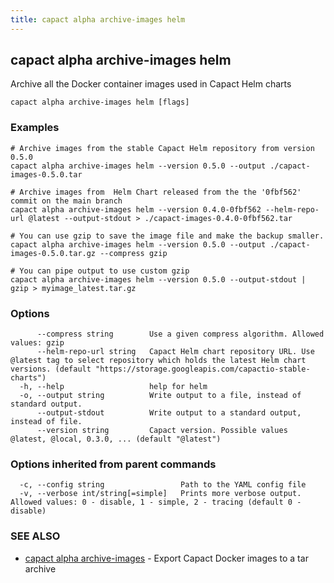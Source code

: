 ```yaml
---
title: capact alpha archive-images helm
---
```


## capact alpha archive-images helm

Archive all the Docker container images used in Capact Helm charts

```
capact alpha archive-images helm [flags]
```

### Examples

```
# Archive images from the stable Capact Helm repository from version 0.5.0
capact alpha archive-images helm --version 0.5.0 --output ./capact-images-0.5.0.tar

# Archive images from  Helm Chart released from the the '0fbf562' commit on the main branch
capact alpha archive-images helm --version 0.4.0-0fbf562 --helm-repo-url @latest --output-stdout > ./capact-images-0.4.0-0fbf562.tar

# You can use gzip to save the image file and make the backup smaller.
capact alpha archive-images helm --version 0.5.0 --output ./capact-images-0.5.0.tar.gz --compress gzip

# You can pipe output to use custom gzip
capact alpha archive-images helm --version 0.5.0 --output-stdout | gzip > myimage_latest.tar.gz

```

### Options

```
      --compress string        Use a given compress algorithm. Allowed values: gzip
      --helm-repo-url string   Capact Helm chart repository URL. Use @latest tag to select repository which holds the latest Helm chart versions. (default "https://storage.googleapis.com/capactio-stable-charts")
  -h, --help                   help for helm
  -o, --output string          Write output to a file, instead of standard output.
      --output-stdout          Write output to a standard output, instead of file.
      --version string         Capact version. Possible values @latest, @local, 0.3.0, ... (default "@latest")
```

### Options inherited from parent commands

```
  -c, --config string                 Path to the YAML config file
  -v, --verbose int/string[=simple]   Prints more verbose output. Allowed values: 0 - disable, 1 - simple, 2 - tracing (default 0 - disable)
```

### SEE ALSO

* [capact alpha archive-images](capact_alpha_archive-images.md)	 - Export Capact Docker images to a tar archive

